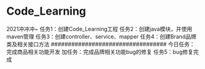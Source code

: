 # Code_Learning
2021冲冲冲~
任务1：创建Code_Learning工程
任务2：创建java模块，并使用maven管理
任务3：创建controller、service、mapper
任务4：创建Brand品牌类及相关接口方法
##################################
今日任务：完成商品相关功能开发
加任务：完成品牌相关功能bug的修复
任务5：bug修复完成
